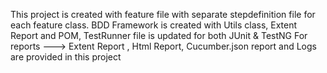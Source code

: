 This project is created with feature file  with separate stepdefinition file for each feature class.
 BDD Framework is created with Utils class, Extent Report and POM, TestRunner file is updated for both JUnit & TestNG
 For reports ---> Extent Report , Html Report, Cucumber.json report and Logs are provided in this project
 
